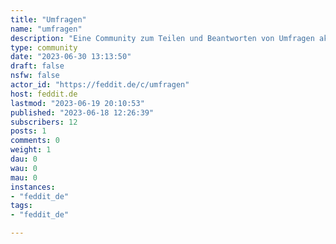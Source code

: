 ```yaml
---
title: "Umfragen" 
name: "umfragen"
description: "Eine Community zum Teilen und Beantworten von Umfragen akademischer und privater Natur.Du benötigst Teilnehmer für eine Umfrage zu deiner Abschlussarbeit oder wolltest schon immer mal wissen, wer wirklich alles Ananas auf Pizza mag? Dann bist du hier richtig.Natürlich sind dazu auch immer Leute nötig und willkommen, die Spaß daran haben, an Umfragen teilzunehmen und Anderen damit bei ihren Nachforschungen zu helfen.---Webseiten zum Erstellen von Umfragen:- [Google Formulare](https://docs.google.com/forms/)- [SurveyMonkey](https://www.surveymonkey.com/)- [Survicate](https://survicate.com)- [surveyplanet](https://surveyplanet.com)- [Sogolytics](https://www.sogolytics.com)- [Typeform](https://www.typeform.com)"
type: community
date: "2023-06-30 13:13:50"
draft: false
nsfw: false
actor_id: "https://feddit.de/c/umfragen"
host: feddit.de
lastmod: "2023-06-19 20:10:53"
published: "2023-06-18 12:26:39"
subscribers: 12
posts: 1
comments: 0
weight: 1
dau: 0
wau: 0
mau: 0
instances:
- "feddit_de"
tags: 
- "feddit_de"

---
```

